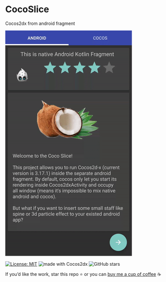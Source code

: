 # CocoSlice
Cocos2dx from android fragment

![](results.gif)

[![License: MIT](https://img.shields.io/badge/License-MIT-yellow.svg)](https://opensource.org/licenses/MIT)
<img src="https://img.shields.io/badge/made%20with-cocos2dx-blue.svg" alt="made with Cocos2dx">
![GitHub stars](https://img.shields.io/github/stars/intmainreturn00/AwesomeNode.svg?style=social)

If you’d like the work, star this repo ⭐️ or you can [buy me a cup of coffee](http://ko-fi.com/intmainreturn00) ☕️